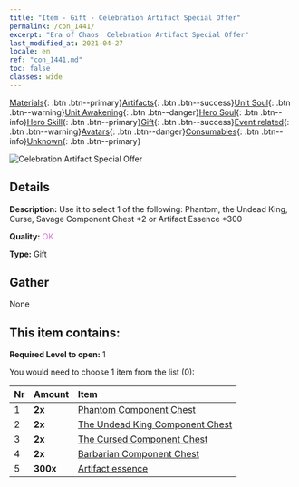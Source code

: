 ```yaml
---
title: "Item - Gift - Celebration Artifact Special Offer"
permalink: /con_1441/
excerpt: "Era of Chaos  Celebration Artifact Special Offer"
last_modified_at: 2021-04-27
locale: en
ref: "con_1441.md"
toc: false
classes: wide
---
```

 [Materials](/Items/){: .btn .btn--primary}[Artifacts](/Items/Artifacts/){: .btn .btn--success}[Unit Soul](/Items/UnitSoul/){: .btn .btn--warning}[Unit Awakening](/Items/UnitAwakening/){: .btn .btn--danger}[Hero Soul](/Items/HeroSoul/){: .btn .btn--info}[Hero Skill](/Items/HeroSkill/){: .btn .btn--primary}[Gift](/Items/Gift/){: .btn .btn--success}[Event related](/Items/Events/){: .btn .btn--warning}[Avatars](/Items/Avatars/){: .btn .btn--danger}[Consumables](/Items/Consumables/){: .btn .btn--info}[Unknown](/Items/Unknown/){: .btn .btn--primary}

 ![Celebration Artifact Special Offer](/images/t/i_907055.png)

## Details
 **Description:** Use it to select 1 of the following: Phantom, the Undead King, Curse, Savage Component Chest *2 or Artifact Essence *300

 **Quality:** <span style="color: #DA70D6">OK</span>

 **Type:** Gift

## Gather

  None

## This item contains:

 **Required Level to open:** 1

 You would need to choose 1 item from the list (0):

  | Nr | Amount |     Item    |
  |:---|:-------|:------------|
  | 1 |  **2x** | [Phantom Component Chest](/Items/con_1339/) |  | 
  | 2 |  **2x** | [The Undead King Component Chest](/Items/con_1340/) |  | 
  | 3 |  **2x** | [The Cursed Component Chest](/Items/con_1341/) |  | 
  | 4 |  **2x** | [Barbarian Component Chest](/Items/con_1342/) |  | 
  | 5 |  **300x** | [Artifact essence](/Items/con_905/) |  | 
